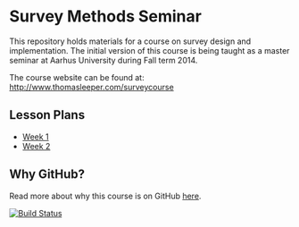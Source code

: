 # Survey Methods Seminar #

This repository holds materials for a course on survey design and implementation. The initial version of this course is being taught as a master seminar at Aarhus University during Fall term 2014.

The course website can be found at: http://www.thomasleeper.com/surveycourse

## Lesson Plans ##

 - [Week 1](Lessons/Week1.md)
 - [Week 2](Lessons/Week2.md)

## Why GitHub? ##

Read more about why this course is on GitHub [here](fork.md).

[![Build Status](https://travis-ci.org/leeper/surveycourse.png?branch=gh-pages)](https://travis-ci.org/leeper/surveycourse)
